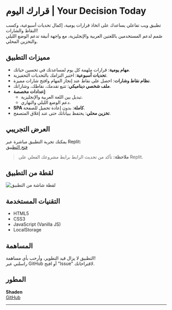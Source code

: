 # قرارك اليوم | Your Decision Today

تطبيق ويب تفاعلي يساعدك على اتخاذ قرارات يومية، إكمال تحديات أسبوعية، وكسب النقاط والشارات!  
صُمم لدعم المستخدمين باللغتين العربية والإنجليزية، مع واجهة أنيقة تدعم الوضع الليلي والتخزين المحلي.

## مميزات التطبيق

- **مهام يومية**: قرارات ملهمة كل يوم لمساعدتك في تحسين حياتك.
- **تحديات أسبوعية**: اختبر التزامك بالتحديات التحفيزية.
- **نظام نقاط وشارات**: احصل على نقاط عند إنجاز المهام وافتح شارات مميزة.
- **ملف شخصي ديناميكي**: تتبع تقدمك، نقاطك، وشاراتك.
- **إعدادات مخصصة**:
  - تبديل بين اللغة العربية والإنجليزية.
  - دعم الوضع الليلي والنهاري.
- **SPA كاملة**: بدون إعادة تحميل للصفحة.
- **تخزين محلي**: يحتفظ ببياناتك حتى عند إغلاق المتصفح.

## العرض التجريبي

يمكنك تجربة التطبيق مباشرة عبر Replit:  
[فتح التطبيق](https://replit.com/@shaden/your-project-link)

> **ملاحظة:** تأكد من تحديث الرابط برابط مشروعك الفعلي على Replit.

## لقطة من التطبيق

![لقطة شاشة من التطبيق](E4782629-58B8-4046-912E-278AA40670B7.jpeg)

## التقنيات المستخدمة

- HTML5  
- CSS3  
- JavaScript (Vanilla JS)  
- LocalStorage

## المساهمة

التطبيق لا يزال قيد التطوير، وأرحب بأي مساهمة!  
راسلني عبر GitHub أو افتح "Issue" لاقتراحاتك.

## المطور

**Shaden**  
[GitHub](https://github.com)

---

